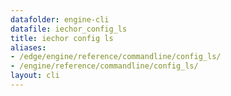 ```yaml
---
datafolder: engine-cli
datafile: iechor_config_ls
title: iechor config ls
aliases:
- /edge/engine/reference/commandline/config_ls/
- /engine/reference/commandline/config_ls/
layout: cli
---
```


<!--
This page is automatically generated from iEchor's source code. If you want to
suggest a change to the text that appears here, open a ticket or pull request
in the source repository on GitHub:

https://github.com/iechor/cli
-->

